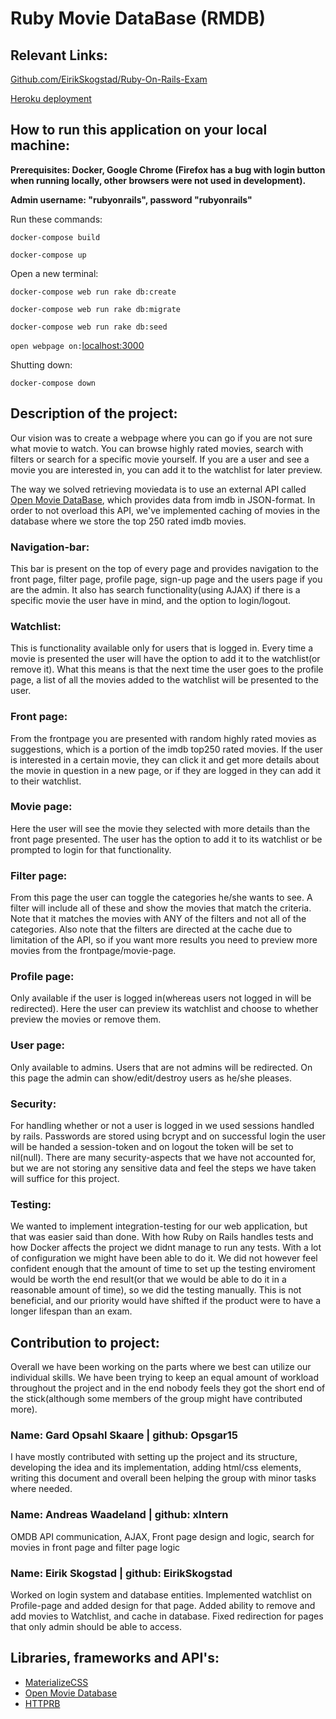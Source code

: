 # Ruby Movie DataBase (RMDB)

## Relevant Links: 
[Github.com/EirikSkogstad/Ruby-On-Rails-Exam](https://github.com/EirikSkogstad/Ruby-On-Rails-Exam)

[Heroku deployment](https://rmdb1337.herokuapp.com/)

## How to run this application on your local machine:
**Prerequisites: Docker, Google Chrome (Firefox has a bug with login button when running locally, other browsers were not used in development).** 

**Admin username: "rubyonrails", password "rubyonrails"**

Run these commands:

`docker-compose build`

`docker-compose up`

Open a new terminal:

`docker-compose web run rake db:create`

`docker-compose web run rake db:migrate`

`docker-compose web run rake db:seed`

`open webpage on:`[localhost:3000](http://localhost:3000)

Shutting down:

`docker-compose down`

## Description of the project:
Our vision was to create a webpage where you can go if you are not sure what movie to watch. You can browse highly rated movies, search with filters or search for a specific movie yourself. If you are a user and see a movie you are interested in, you can add it to the watchlist for later preview. 

The way we solved retrieving moviedata is to use an external API called [Open Movie DataBase](https://www.omdbapi.com/), which provides data from imdb in JSON-format. In order to not overload this API, we've implemented caching of movies in the database where we store the top 250 rated imdb movies. 

### Navigation-bar:
This bar is present on the top of every page and provides navigation to the front page, filter page, profile page, sign-up page and the users page if you are the admin. It also has search functionality(using AJAX) if there is a specific movie the user have in mind, and the option to login/logout.

### Watchlist:
This is functionality available only for users that is logged in. Every time a movie is presented the user will have the option to add it to the watchlist(or remove it). What this means is that the next time the user goes to the profile page, a list of all the movies added to the watchlist will be presented to the user.

### Front page:
From the frontpage you are presented with random highly rated movies as suggestions, which is a portion of the imdb top250 rated movies. If the user is interested in a certain movie, they can click it and get more details about the movie in question in a new page, or if they are logged in they can add it to their watchlist. 

### Movie page:
Here the user will see the movie they selected with more details than the front page presented. The user has the option to add it to its watchlist or be prompted to login for that functionality.

### Filter page:
From this page the user can toggle the categories he/she wants to see. A filter will include all of these and show the movies that match the criteria. Note that it matches the movies with ANY of the filters and not all of the categories. Also note that the filters are directed at the cache due to limitation of the API, so if you want more results you need to preview more movies from the frontpage/movie-page.

### Profile page:
Only available if the user is logged in(whereas users not logged in will be redirected). Here the user can preview its watchlist and choose to whether preview the movies or remove them.

### User page:
Only available to admins. Users that are not admins will be redirected. On this page the admin can show/edit/destroy users as he/she pleases.

### Security: 
For handling whether or not a user is logged in we used sessions handled by rails. Passwords are stored using bcrypt and on successful login the user will be handed a session-token and on logout the token will be set to nil(null). There are many security-aspects that we have not accounted for, but we are not storing any sensitive data and feel the steps we have taken will suffice for this project. 

### Testing: 
We wanted to implement integration-testing for our web application, but that was easier said than done. With how Ruby on Rails handles tests and how Docker affects the project we didnt manage to run any tests. With a lot of configuration we might have been able to do it. We did not however feel confident enough that the amount of time to set up the testing enviroment would be worth the end result(or that we would be able to do it in a reasonable amount of time), so we did the testing manually. This is not beneficial, and our priority would have shifted if the product were to have a longer lifespan than an exam. 

## Contribution to project:
Overall we have been working on the parts where we best can utilize our individual skills. We have been trying to keep an equal amount of workload throughout the project and in the end nobody feels they got the short end of the stick(although some members of the group might have contributed more). 

### Name: Gard Opsahl Skaare | github: Opsgar15
I have mostly contributed with setting up the project and its structure, developing the idea and its implementation, adding html/css elements, writing this document and overall been helping the group with minor tasks where needed. 
### Name: Andreas Waadeland | github: xIntern
OMDB API communication, AJAX, Front page design and logic, search for movies in front page and filter page logic
### Name: Eirik Skogstad | github: EirikSkogstad 
Worked on login system and database entities. 
Implemented watchlist on Profile-page and added design for that page.
Added ability to remove and add movies to Watchlist, and cache in database.
Fixed redirection for pages that only admin should be able to access.

## Libraries, frameworks and API's:
- [MaterializeCSS](http://materializecss.com/)
- [Open Movie Database](https://www.omdbapi.com/)
- [HTTPRB](https://github.com/httprb/http)
